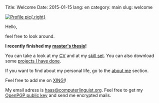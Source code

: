 Title: Welcome
Date: 2015-01-15
lang: en
category: main
slug: welcome

[![Profile pic](|filename|/images/mh-strand-200.jpg){.right}](|filename|/images/mh-strand.jpg)


Hello,

feel free to look around.

<strong>I recently finished my [master's thesis](|filename|pages/ma-thesis.md)!</strong>


You can take a look at my [CV](|filename|pages/cv.md) and at my [skill set](|filename|pages/experience.md).
You can also download some [projects I have done](|filename|pages/projects.md).

If you want to find about my personal life, go to the [about me](|filename|pages/about.md) section.

Feel free to add me on [XING!](https://www.xing.com/profile/Michael_Haas135)!

My email adress is [haas@computerlinguist.org](mailto:haas@computerlinguist.org). Feel free to
get my [OpenPGP public key](|filename|downloads/Michael_Haas_haas_AT_computerlinguist.org_(0xE97B9C8A)_pub.asc)
and send me encrypted mails.


